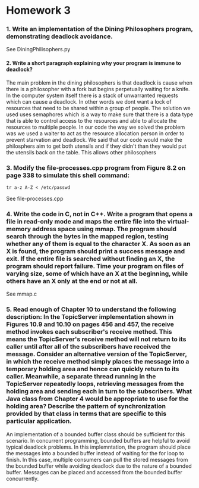 # Homework 3

### **1.** Write an implementation of the Dining Philosophers program, demonstrating deadlock avoidance.

See DiningPhilisophers.py

#### **2.** Write a short paragraph explaining why your program is immune to deadlock?

The main problem in the dining philosophers is that deadlock is cause when there is a philosopher with a fork but begins perpetually waiting for a knife. In the computer system itself there is a stack of unwarranted requests which can cause a deadlock. In other words we dont want a lock of resources that need to be shared within a group of people. The solution we used uses semaphores which is a way to make sure that there is a data type that is able to control access to the resources and able to allocate the resources to multiple people. In our code the way we solved the problem was we used a waiter to act as the resource allocation person in order to prevent starvation and deadlock. We said that our code would make the philosphers aim to get both utensils and if they didn't than they would put the utensils back on the table. This allows other philosophers

### **3.** Modify the **file-processes.cpp** program from Figure 8.2 on page 338 to simulate this shell command:

```
tr a-z A-Z < /etc/passwd
```

See file-processes.cpp

### **4.** Write the code in C, not in C++. Write a program that opens a file in read-only mode and maps the entire file into the virtual-memory address space using **mmap**. The program should search through the bytes in the mapped region, testing whether any of them is equal to the character **X**. As soon as an **X** is found, the program should print a success message and exit. If the entire file is searched without finding an **X**, the program should report failure. Time your program on files of varying size, some of which have an **X** at the beginning, while others have an **X** only at the end or not at all.

See mmap.c

### **5.** Read enough of Chapter 10 to understand the following description: In the TopicServer implementation shown in Figures 10.9 and 10.10 on pages 456 and 457, the receive method invokes each subscriber's receive method. This means the TopicServer's receive method will not return to its caller until after all of the subscribers have received the message. Consider an alternative version of the TopicServer, in which the receive method simply places the message into a temporary holding area and hence can quickly return to its caller. Meanwhile, a separate thread running in the TopicServer repeatedly loops, retrieving messages from the holding area and sending each in turn to the subscribers. What Java class from Chapter 4 would be appropriate to use for the holding area? Describe the pattern of synchronization provided by that class in terms that are specific to this particular application.

An implementation of a bounded buffer class should be sufficient for this scenario. In concurrent programming, bounded buffers are helpful to avoid typical deadlock problems. In this implemntation, the program should place the messages into a bounded buffer instead of waiting for the for loop to finish. In this case, multiple consumers can pull the stored messages from the bounded buffer while avoiding deadlock due to the nature of a bounded buffer. Messages can be placed and accessed from the bounded buffer concurrently.
